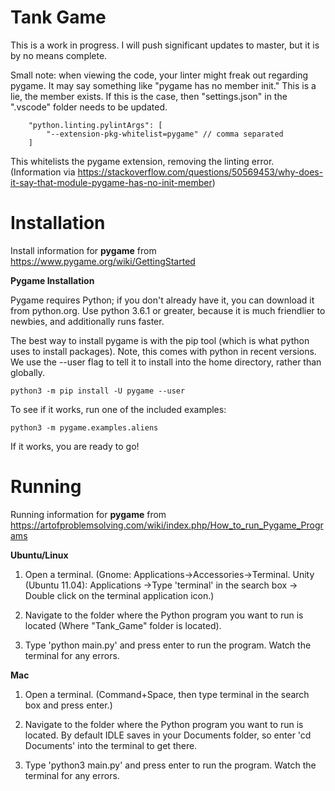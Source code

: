 # Tank Game

This is a work in progress. I will push significant updates to master, but it is by no
means complete.

Small note: when viewing the code, your linter might freak out regarding pygame. It may say 
something like "pygame has no member init." This is a lie, the member exists. If this is
the case, then "settings.json" in the ".vscode" folder needs to be updated.

```
    "python.linting.pylintArgs": [
        "--extension-pkg-whitelist=pygame" // comma separated
    ]
```
This whitelists the pygame extension, removing the linting error.
(Information via https://stackoverflow.com/questions/50569453/why-does-it-say-that-module-pygame-has-no-init-member)

# Installation
Install information for <strong>pygame</strong> from https://www.pygame.org/wiki/GettingStarted

<p><strong>Pygame Installation</strong></p>
<p>Pygame requires Python; if you don't already have it, you can download it from python.org. Use python 3.6.1 or greater, because it is much friendlier to newbies, and additionally runs faster.

The best way to install pygame is with the pip tool (which is what python uses to install packages). Note, this comes with python in recent versions. We use the --user flag to tell it to install into the home directory, rather than globally.</p>

    python3 -m pip install -U pygame --user

To see if it works, run one of the included examples:

    python3 -m pygame.examples.aliens

If it works, you are ready to go!


# Running
Running information for <strong>pygame</strong> from https://artofproblemsolving.com/wiki/index.php/How_to_run_Pygame_Programs

<strong>Ubuntu/Linux</strong>
1. Open a terminal. (Gnome: Applications->Accessories->Terminal. Unity (Ubuntu 11.04): Applications ->Type 'terminal' in the search box -> Double click on the terminal application icon.)

2. Navigate to the folder where the Python program you want to run is located (Where "Tank_Game" folder is located).

3. Type 'python main.py' and press enter to run the program. Watch the terminal for any errors.

<strong>Mac</strong>
1. Open a terminal. (Command+Space, then type terminal in the search box and press enter.)

2. Navigate to the folder where the Python program you want to run is located. By default IDLE saves in your Documents folder, so enter 'cd Documents' into the terminal to get there.

3. Type 'python3 main.py' and press enter to run the program. Watch the terminal for any errors.
